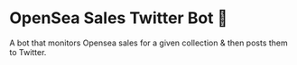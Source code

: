 # OpenSea Sales Twitter Bot 🤖

A bot that monitors Opensea sales for a given collection & then posts them to Twitter.
